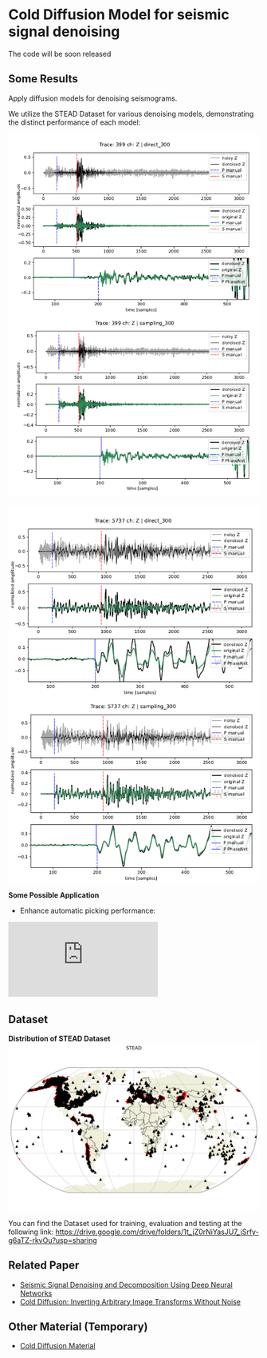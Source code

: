 # Cold Diffusion Model for seismic signal denoising

The code will be soon released

## Some Results
Apply diffusion models for denoising seismograms. 

We utilize the STEAD Dataset for various denoising models, demonstrating the distinct performance of each model:

![image](https://github.com/Daniele-Trappolini/Diffusion-Model-for-Earthquake/blob/main/Images/399.png)


![image](https://github.com/Daniele-Trappolini/Diffusion-Model-for-Earthquake/blob/main/Images/5737.png)

**Some Possible Application**

- Enhance automatic picking performance:

![image](https://github.com/Daniele-Trappolini/Diffusion-Model-for-Earthquake/blob/main/Images/picker.pdf)

## Dataset

**Distribution of STEAD Dataset**
![image](https://github.com/Daniele-Trappolini/Diffusion-Model-for-Earthquake/blob/main/Images/STEAD.png)

You can find the Dataset used for training, evaluation and testing at the following link: https://drive.google.com/drive/folders/1t_jZ0rNiYasJU7_jSrfy-g6aTZ-rkvOu?usp=sharing

## Related Paper
* [Seismic Signal Denoising and Decomposition Using Deep Neural Networks](https://arxiv.org/abs/1811.02695)
* [Cold Diffusion: Inverting Arbitrary Image Transforms Without Noise](https://arxiv.org/abs/2208.09392)

## Other Material (Temporary)
* [Cold Diffusion Material](https://nimble-capri-8e2.notion.site/Cold-Diffusion-b3a6bdce9c2d4c0097aeb814bb86b2ea?pvs=4)
